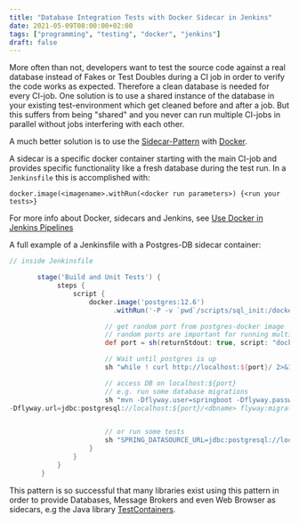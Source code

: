 ```yaml
---
title: "Database Integration Tests with Docker Sidecar in Jenkins"
date: 2021-05-09T08:00:00+02:00
tags: ["programming", "testing", "docker", "jenkins"]
draft: false
---
```


More often than not, developers want to test the source code against a
real database instead of Fakes or Test Doubles during a CI job in
order to verify the code works as expected. Therefore a clean database
is needed for every CI-job. One solution is to use a shared instance
of the database in your existing test-environment which get cleaned
before and after a job. But this suffers from being "shared" and you
never can run multiple CI-jobs in parallel without jobs interfering
with each other.

A much better solution is to use the
[Sidecar-Pattern](https://docs.microsoft.com/en-us/azure/architecture/patterns/sidecar)
with [Docker](https://docs.docker.com/).

A sidecar is a specific docker container starting with the main CI-job
and provides specific functionality like a fresh database during the
test run. In a `Jenkinsfile` this is accomplished with:


`docker.image(<imagename>.withRun(<docker run parameters>) {<run your
tests>}`

For more info about Docker, sidecars and Jenkins, see [Use Docker in
Jenkins
Pipelines](https://www.jenkins.io/doc/book/pipeline/docker/#running-sidecar-containers)

A full example of a Jenkinsfile with a Postgres-DB sidecar container:

``` groovy
// inside Jenkinsfile

       stage('Build and Unit Tests') {
            steps {
                script {
                    docker.image('postgres:12.6')
                          .withRun('-P -v `pwd`/scripts/sql_init:/docker-entrypoint-initdb.d -e POSTGRESQL_PASSWORD=postgres') { c ->

                        // get random port from postgres-docker image
                        // random ports are important for running multiple jobs in parallel because the jobs must not use the same port on the host
                        def port = sh(returnStdout: true, script: "docker inspect --format='{{(index (index .NetworkSettings.Ports \"5432/tcp\") 0).HostPort}}' ${c.id}").trim()

                        // Wait until postgres is up
                        sh "while ! curl http://localhost:${port}/ 2>&1 | grep '52'; do echo 'waiting for postgres'; sleep 1; done;"

                        // access DB on localhost:${port}
                        // e.g. run some database migrations
                        sh "mvn -Dflyway.user=springboot -Dflyway.password=springboot \
-Dflyway.url=jdbc:postgresql://localhost:${port}/<dbname> flyway:migrate"


                        // or run some tests
                        sh "SPRING_DATASOURCE_URL=jdbc:postgresql://localhost:${port}/<dbname> mvn test"
                    }
                }
            }
        }
```


This pattern is so successful that many libraries exist using this
pattern in order to provide Databases, Message Brokers and even Web
Browser as sidecars, e.g the Java library
[TestContainers](https://www.testcontainers.org/).
